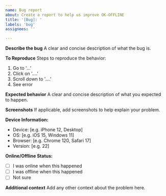 ```yaml
---
name: Bug report
about: Create a report to help us improve OK-OFFLINE
title: '[Bug]: '
labels: 'bug'
assignees: ''

---
```


**Describe the bug**
A clear and concise description of what the bug is.

**To Reproduce**
Steps to reproduce the behavior:
1. Go to '...'
2. Click on '....'
3. Scroll down to '....'
4. See error

**Expected behavior**
A clear and concise description of what you expected to happen.

**Screenshots**
If applicable, add screenshots to help explain your problem.

**Device Information:**
 - Device: [e.g. iPhone 12, Desktop]
 - OS: [e.g. iOS 15, Windows 11]
 - Browser: [e.g. Chrome 120, Safari 17]
 - Version: [e.g. 22]

**Online/Offline Status:**
- [ ] I was online when this happened
- [ ] I was offline when this happened
- [ ] Not sure

**Additional context**
Add any other context about the problem here.